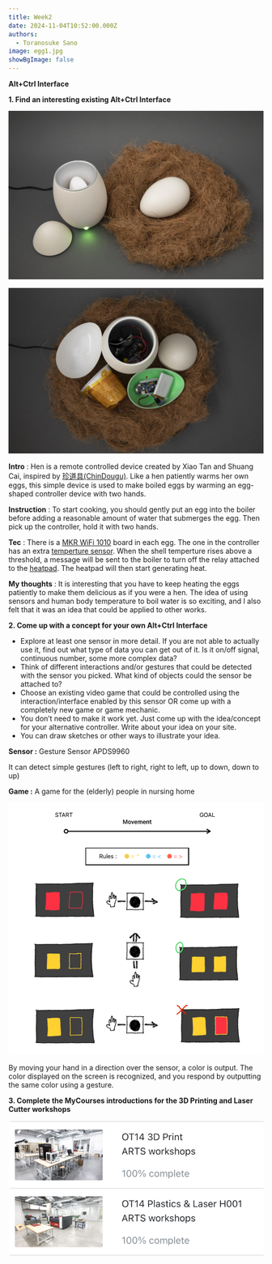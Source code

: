 ```yaml
---
title: Week2
date: 2024-11-04T10:52:00.000Z
authors:
  - Toranosuke Sano
image: egg1.jpg
showBgImage: false
---
```

**Alt+Ctrl Interface**

**1. Find an interesting existing Alt+Ctrl Interface**

![](egg2.jpg)

![](egg3.jpg "Hen")

**Intro** : Hen is a remote controlled device created by Xiao Tan and Shuang Cai, inspired by [珍道具(ChinDougu)](https://chindogu.com/ics/?page_id=336). Like a hen patiently warms her own eggs, this simple device is used to make boiled eggs by warming an egg-shaped controller device with two hands. 

**Instruction** : To start cooking, you should gently put an egg into the boiler before adding a reasonable amount of water that submerges the egg. Then pick up the controller, hold it with two hands.

**Tec** : There is a [MKR WiFi 1010](https://store-usa.arduino.cc/products/arduino-mkr-wifi-1010) board in each egg. The one in the controller has an extra [temperture sensor](https://www.adafruit.com/product/1782?gclid=CjwKCAjwzuqgBhAcEiwAdj5dRiZcj34Zm1D_GKPbrYFcOSxY-yPCFkfS4TxkmqCTntFV-aUG5jGmVxoCpdYQAvD_BwE). When the shell temperture rises above a threshold, a message will be sent to the boiler to turn off the relay attached to the [heatpad](https://www.adafruit.com/product/1481?gclid=CjwKCAjwzuqgBhAcEiwAdj5dRvUOmZUNsUZAZis1JfSviLZrezdMDI1zol1qy0WIv5TJieCJM55DthoCVDsQAvD_BwE). The heatpad will then start generating heat.

**My thoughts** : It is interesting that you have to keep heating the eggs patiently to make them delicious as if you were a hen. The idea of using sensors and human body temperature to boil water is so exciting, and I also felt that it was an idea that could be applied to other works.

**2. Come up with a concept for your own Alt+Ctrl Interface**

* Explore at least one sensor in more detail. If you are not able to actually use it, find out what type of data you can get out of it. Is it on/off signal, continuous number, some more complex data?
* Think of different interactions and/or gestures that could be detected with the sensor you picked. What kind of objects could the sensor be attached to?
* Choose an existing video game that could be controlled using the interaction/interface enabled by this sensor OR come up with a completely new game or game mechanic.
* You don’t need to make it work yet. Just come up with the idea/concept for your alternative controller. Write about your idea on your site.
* You can draw sketches or other ways to illustrate your idea.

**Sensor :** Gesture Sensor APDS9960

It can detect simple gestures (left to right, right to left, up to down, down to up)

**Game :** A game for the (elderly) people in nursing home

![](img_e24424d40e28-1.jpeg)

By moving your hand in a direction over the sensor, a color is output. The color displayed on the screen is recognized, and you respond by outputting the same color using a gesture.

**3. Complete the MyCourses introductions for the 3D Printing and Laser Cutter workshops**

![](スクリーンショット-2024-11-07-7.51.33.png)
